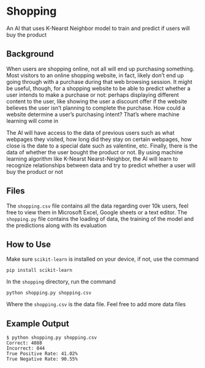 # Shopping

An AI that uses K-Nearst Neighbor model to train and predict if users will buy the product

## Background

When users are shopping online, not all will end up purchasing something. Most visitors to an online shopping website, in fact, likely don’t end up going through with a purchase during that web browsing session. It might be useful, though, for a shopping website to be able to predict whether a user intends to make a purchase or not: perhaps displaying different content to the user, like showing the user a discount offer if the website believes the user isn’t planning to complete the purchase. How could a website determine a user’s purchasing intent? That’s where machine learning will come in

The AI will have access to the data of previous users such as what webpages they visited, how long did they stay on certain webpages, how close is the date to a special date such as valentine, etc. Finally, there is the data of whether the user bought the product or not. By using machine learning algorithm like K-Nearst Nearst-Neighbor, the AI will learn to recognize relationships between data and try to predict whether a user will buy the product or not

## Files

The `shopping.csv` file contains all the data regarding over 10k users, feel free to view them in Microsoft Excel, Google sheets or a text editor. The `shopping.py` file contains the loading of data, the training of the model and the predictions along with its evaluation

## How to Use

Make sure `scikit-learn` is installed on your device, if not, use the command

`pip install scikit-learn`

In the `shopping` directory, run the command

`python shopping.py shopping.csv`

Where the `shopping.csv` is the data file. Feel free to add more data files

## Example Output

```shell
$ python shopping.py shopping.csv
Correct: 4088
Incorrect: 844
True Positive Rate: 41.02%
True Negative Rate: 90.55%
```
